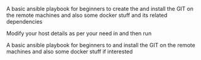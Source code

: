 A basic ansible playbook for beginners to create the and install the GIT on the remote machines and also some docker stuff and its related dependencies

Modify your host details as per your need in and then run

A basic ansible playbook for beginners to and install the GIT on the remote machines and also some docker stuff if interested
